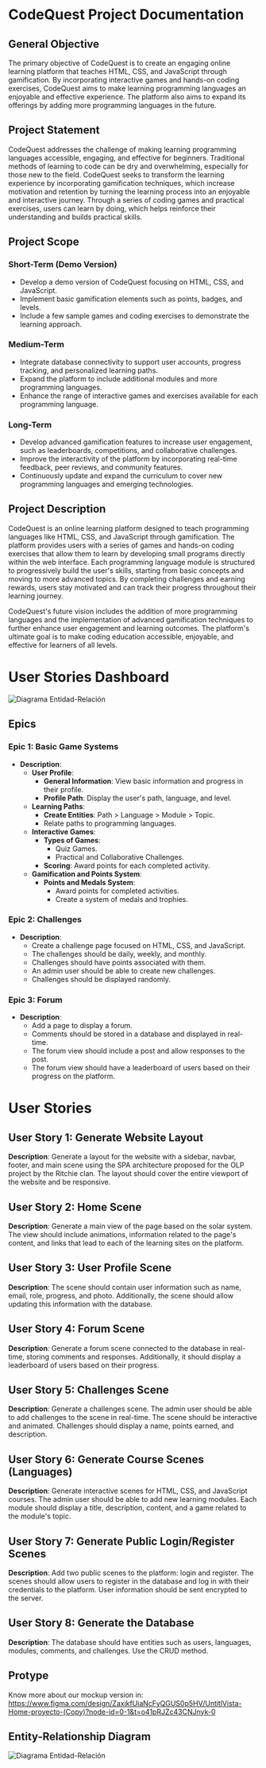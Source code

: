 # CodeQuest Project Documentation

## General Objective

The primary objective of CodeQuest is to create an engaging online learning platform that teaches HTML, CSS, and JavaScript through gamification. By incorporating interactive games and hands-on coding exercises, CodeQuest aims to make learning programming languages an enjoyable and effective experience. The platform also aims to expand its offerings by adding more programming languages in the future.

## Project Statement

CodeQuest addresses the challenge of making learning programming languages accessible, engaging, and effective for beginners. Traditional methods of learning to code can be dry and overwhelming, especially for those new to the field. CodeQuest seeks to transform the learning experience by incorporating gamification techniques, which increase motivation and retention by turning the learning process into an enjoyable and interactive journey. Through a series of coding games and practical exercises, users can learn by doing, which helps reinforce their understanding and builds practical skills.

## Project Scope

### Short-Term (Demo Version)

- Develop a demo version of CodeQuest focusing on HTML, CSS, and JavaScript.
- Implement basic gamification elements such as points, badges, and levels.
- Include a few sample games and coding exercises to demonstrate the learning approach.

### Medium-Term

- Integrate database connectivity to support user accounts, progress tracking, and personalized learning paths.
- Expand the platform to include additional modules and more programming languages.
- Enhance the range of interactive games and exercises available for each programming language.

### Long-Term

- Develop advanced gamification features to increase user engagement, such as leaderboards, competitions, and collaborative challenges.
- Improve the interactivity of the platform by incorporating real-time feedback, peer reviews, and community features.
- Continuously update and expand the curriculum to cover new programming languages and emerging technologies.

## Project Description

CodeQuest is an online learning platform designed to teach programming languages like HTML, CSS, and JavaScript through gamification. The platform provides users with a series of games and hands-on coding exercises that allow them to learn by developing small programs directly within the web interface. Each programming language module is structured to progressively build the user's skills, starting from basic concepts and moving to more advanced topics. By completing challenges and earning rewards, users stay motivated and can track their progress throughout their learning journey.

CodeQuest's future vision includes the addition of more programming languages and the implementation of advanced gamification techniques to further enhance user engagement and learning outcomes. The platform's ultimate goal is to make coding education accessible, enjoyable, and effective for learners of all levels.

# User Stories Dashboard
![Diagrama Entidad-Relación](olp1-fr/app/assets/imagenes/project_documentation/diagrama-entidad-relacion.jpeg)

## Epics

### Epic 1: Basic Game Systems
- **Description**:
  - **User Profile**:
    - **General Information**: View basic information and progress in their profile.
    - **Profile Path**: Display the user's path, language, and level.
  - **Learning Paths**:
    - **Create Entities**: Path > Language > Module > Topic.
    - Relate paths to programming languages.
  - **Interactive Games**:
    - **Types of Games**: 
      - Quiz Games.
      - Practical and Collaborative Challenges.
    - **Scoring**: Award points for each completed activity.
  - **Gamification and Points System**:
    - **Points and Medals System**:
      - Award points for completed activities.
      - Create a system of medals and trophies.

### Epic 2: Challenges
- **Description**:
  - Create a challenge page focused on HTML, CSS, and JavaScript.
  - The challenges should be daily, weekly, and monthly.
  - Challenges should have points associated with them.
  - An admin user should be able to create new challenges.
  - Challenges should be displayed randomly.
 
### Epic 3: Forum
- **Description**:
  - Add a page to display a forum.
  - Comments should be stored in a database and displayed in real-time.
  - The forum view should include a post and allow responses to the post.
  - The forum view should have a leaderboard of users based on their progress on the platform.

# User Stories

## User Story 1: Generate Website Layout
**Description**: Generate a layout for the website with a sidebar, navbar, footer, and main scene using the SPA architecture proposed for the OLP project by the Ritchie clan. The layout should cover the entire viewport of the website and be responsive.

## User Story 2: Home Scene
**Description**: Generate a main view of the page based on the solar system. The view should include animations, information related to the page's content, and links that lead to each of the learning sites on the platform.

## User Story 3: User Profile Scene
**Description**: The scene should contain user information such as name, email, role, progress, and photo. Additionally, the scene should allow updating this information with the database.

## User Story 4: Forum Scene
**Description**: Generate a forum scene connected to the database in real-time, storing comments and responses. Additionally, it should display a leaderboard of users based on their progress.

## User Story 5: Challenges Scene
**Description**: Generate a challenges scene. The admin user should be able to add challenges to the scene in real-time. The scene should be interactive and animated. Challenges should display a name, points earned, and description.

## User Story 6: Generate Course Scenes (Languages)
**Description**: Generate interactive scenes for HTML, CSS, and JavaScript courses. The admin user should be able to add new learning modules. Each module should display a title, description, content, and a game related to the module's topic.

## User Story 7: Generate Public Login/Register Scenes
**Description**: Add two public scenes to the platform: login and register. The scenes should allow users to register in the database and log in with their credentials to the platform. User information should be sent encrypted to the server.

## User Story 8: Generate the Database
**Description**: The database should have entities such as users, languages, modules, comments, and challenges. Use the CRUD method.

## Protype

Know more about our mockup version in: https://www.figma.com/design/ZaxjkfUiaNcFyQGUS0p5HV/UntitlVista-Home-proyecto-(Copy)?node-id=0-1&t=o41pRJZc43CNJnyk-0

## Entity-Relationship Diagram

![Diagrama Entidad-Relación](olp1-fr/app/assets/imagenes/project_documentation/diagrama-entidad-relacion.jpeg)
